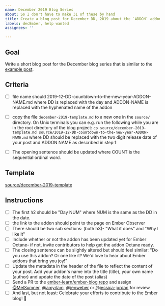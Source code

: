 ```yaml
---
name: December 2019 Blog Series
about: So I don't have to make 31 of these by hand
title: Create a blog post for December DD, 2019 about the `ADDON` addon
labels: decEmber, help wanted
assignees: ''

---
```


## Goal

Write a short blog post for the December blog series that is similar to the [example post]( https://github.com/ember-learn/ember-blog/blob/be8f29ba0ae8b5367d1758b1a150c1b503812a77/source/2019-12-01-countdown-to-the-new-year-ember-sortable.md).

## Criteria

- [ ] file name should 2019-12-DD-countdown-to-the-new-year-ADDON-NAME.md where DD is replaced with the day and ADDON-NAME is replaced with the hyphenated name of the addon
- [ ] copy the file `december-2019-template.md` to a new one in the `source/` directory. On Unix terminals you can e.g. run the following while you are in the root directory of the blog project: `cp source/december-2019-template.md source/2019-12-DD-countdown-to-the-new-year-ADDON-NAME.md` where DD should be replaced with the two digit release date of your post and ADDON NAME as described in step 1
- [ ] The opening sentence should be updated where COUNT is the sequential ordinal word.


## Template

[source/december-2019-template](source/december-2019-template.md)

## Instructions

- [ ] The first h2 should be "Day NUM" where NUM is the same as the DD in the date.
- [ ] the link to the addon should point to the page on Ember Observer
- [ ] There should be two sub sections: (both h3)- "What it does" and "Why I like it"
- [ ] Include whether or not the addon has been updated yet for Ember Octane- if not, invite contributors to help get the addon Octane ready.
- [ ] The closing sentence can be slightly altered but should feel similar:
"Do you use this addon? Or one like it? We'd love to hear about Ember addons that bring you joy!"
- [ ] Update the metadata in the header of the file to reflect the content of your post. Add your addon's name into the title (title), your own name (author) and update the date of the post (alias)
- [ ] Send a PR to the [ember-learn/ember-blog repo]() and assign [@MelSumner](https://github.com/MelSumner), [@amyrlam](https://github.com/amyrlam), [@jenweber](https://github.com/jenweber) or [@jessica-jordan](https://github.com/jessica-jordan) for review
- [ ] And last, but not least: Celebrate your efforts to contribute to the Ember blog! 🎉

